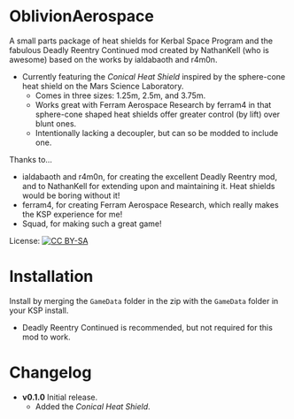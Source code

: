 OblivionAerospace
=================

A small parts package of heat shields for Kerbal Space Program and the fabulous Deadly Reentry Continued mod created by NathanKell (who is awesome) based on the works by ialdabaoth and r4m0n.

* Currently featuring the *Conical Heat Shield* inspired by the sphere-cone heat shield on the Mars Science Laboratory.
  * Comes in three sizes: 1.25m, 2.5m, and 3.75m.
  * Works great with Ferram Aerospace Research by ferram4 in that sphere-cone shaped heat shields offer greater control (by lift) over blunt ones.
  * Intentionally lacking a decoupler, but can so be modded to include one.

Thanks to...
* ialdabaoth and r4m0n, for creating the excellent Deadly Reentry mod, and to NathanKell for extending upon and maintaining it. Heat shields would be boring without it!
* ferram4, for creating Ferram Aerospace Research, which really makes the KSP experience for me!
* Squad, for making such a great game!

License:
[![CC BY-SA](https://i.creativecommons.org/l/by-sa/4.0/88x31.png)](http://creativecommons.org/licenses/by-sa/4.0/)

# Installation

Install by merging the `GameData` folder in the zip with the `GameData` folder in your KSP install.

* Deadly Reentry Continued is recommended, but not required for this mod to work.

# Changelog

* **v0.1.0** Initial release.
  * Added the *Conical Heat Shield*.

